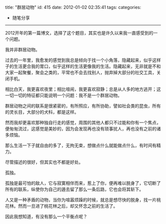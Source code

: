 title: "群居动物"
id: 415
date: 2012-01-02 02:35:41
tags: 
categories: 
- 随笔分享
---

2012开年的第一篇博文，选择了这个题目，其实也是许久以来我一直感受到的一个问题。

我并非群居动物。<!--more-->

过去的一年里，我愈发的感觉到我总是倾向于找一个小角落，隐藏起来，似乎这样子的生活更合我的胃口，似乎这样的生活更像我的生活。隐藏起来，无非就是不和大家一起聚餐，聚会之类的，平常也不会去找别人，抛弃掉大部分的社交工具，关闭手机。

相比白天，我更喜欢夜里；相比喧闹，我更喜欢寂静；总是从人多的地方逃开；这一切一切的特征都只能说明一个问题：我不是一个群居动物。

群居动物之间的联系是很紧密的，有所照应，有所协助，譬如社会类的昆虫，所有的灵长目，大部分的犬科，都是这样。

然而我却更喜欢那种独自行走的感觉，周围的其他人都只不过能和你有一个焦点，便匆匆流过，这感觉是美妙的，因为会发现再也没有琐事扰人，再也没有之前的诸多烦恼。

那么生活一下子就自由的多了，无拘无束，想做点什么就能做点什么，有时间有精力。

尽管描述的很好，但其实也不都是好处。

孤独。

孤独是最可怕的敌人，它与寂寞相伴而来，惹上了你，便再难以脱身了，它切断了所有的联系，纵使你为自己的遁去留了那么一条后路，它也会将其斩下。

人又是一种矛盾的动物，当你为喧嚣烦躁的时候，就总是想尽快的脱身，找一片桃花林。然而一旦进了桃花林之后，却又怀念之前的生活了。

因此我想知道，有没有那么一个平衡点呢？